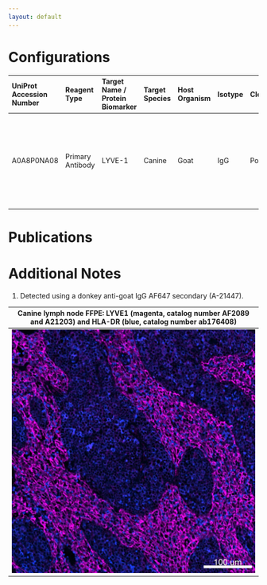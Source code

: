 ```yaml
---
layout: default
---
```


# Configurations

| UniProt Accession Number   | Reagent Type     | Target Name / Protein Biomarker   | Target Species   | Host Organism   | Isotype   | Clonality   | Vendor      | Catalog Number   | Conjugate    | RRID      | Availability   | Method                 | Tissue Preservation   | Target Tissue   | Tissue State   | Detergent         | Antigen Retrieval Conditions                                                               | Dye Inactivation Conditions   | Recommend   | Agree                                                        | Disagree   | Contributor                                                  | Notes       |
|:---------------------------|:-----------------|:----------------------------------|:-----------------|:----------------|:----------|:------------|:------------|:-----------------|:-------------|:----------|:---------------|:-----------------------|:----------------------|:----------------|:---------------|:------------------|:-------------------------------------------------------------------------------------------|:------------------------------|:------------|:-------------------------------------------------------------|:-----------|:-------------------------------------------------------------|:------------|
| A0A8P0NA08                 | Primary Antibody | LYVE-1                            | Canine           | Goat            | IgG       | Polyclonal  | R&D Systems | AF2089           | Unconjugated | AB_355144 | Stock          | Multiplexed 2D Imaging | FFPE                  | Lymph Node      | NA             | 0.3% Triton-X-100 | pH 6 for 30 minutes ER1 (AR9961) and pH 9 for 30 minutes ER2 (AR9640) using the Leica Bond | NA                            | Yes         | [0000-0001-5088-7808](https://orcid.org/0000-0001-5088-7808) | NA         | [0000-0001-5088-7808](https://orcid.org/0000-0001-5088-7808) | [1](#notes) |

# Publications



# Additional Notes

<a name="notes"></a>
1. Detected using a donkey anti-goat IgG AF647 secondary (A-21447).

| Canine lymph node FFPE: LYVE1 (magenta, catalog number AF2089 and A21203) and HLA-DR (blue, catalog number ab176408) |
|:-------:|
| ![](Canine_Melanoma_Skin_LYVE1_AF2089_A-21447_HLADR_iF594_ab176408.jpg) |
